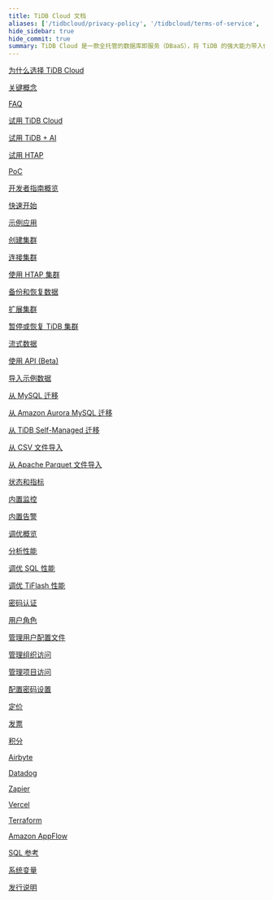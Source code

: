 ```yaml
---
title: TiDB Cloud 文档
aliases: ['/tidbcloud/privacy-policy', '/tidbcloud/terms-of-service', '/tidbcloud/service-level-agreement']
hide_sidebar: true
hide_commit: true
summary: TiDB Cloud 是一款全托管的数据库即服务（DBaaS），将 TiDB 的强大能力带入你的云端。它提供丰富的指南、示例和参考资料，帮助你学习、试用、开发、运维、迁移、监控、调优、安全管理、计费、集成和查阅。
---
```


<LearningPathContainer platform="tidb-cloud" title="TiDB Cloud" subTitle="TiDB Cloud 是一款全托管的数据库即服务（DBaaS），将 TiDB 的所有强大特性无缝带入你的云端。在这里，你可以找到使用 TiDB Cloud 所需的各类指南、示例和参考资料，助你高效上手、开发与运维。">

<LearningPath label="学习" icon="cloud1">

[为什么选择 TiDB Cloud](https://docs.pingcap.com/zh/tidbcloud/tidb-cloud-intro)

[关键概念](https://docs.pingcap.com/zh/tidbcloud/key-concepts)

[FAQ](https://docs.pingcap.com/zh/tidbcloud/tidb-cloud-faq)

</LearningPath>

<LearningPath label="试用" icon="cloud5">

[试用 TiDB Cloud](https://docs.pingcap.com/zh/tidbcloud/tidb-cloud-quickstart)

[试用 TiDB + AI](https://docs.pingcap.com/zh/tidbcloud/vector-search-get-started-using-python)

[试用 HTAP](https://docs.pingcap.com/zh/tidbcloud/tidb-cloud-htap-quickstart)

[PoC](https://docs.pingcap.com/zh/tidbcloud/tidb-cloud-poc)

</LearningPath>

<LearningPath label="开发" icon="doc8">

[开发者指南概览](https://docs.pingcap.com/zh/tidbcloud/dev-guide-overview)

[快速开始](https://docs.pingcap.com/zh/tidbcloud/dev-guide-build-cluster-in-cloud)

[示例应用](https://docs.pingcap.com/zh/tidbcloud/dev-guide-sample-application-spring-boot)

</LearningPath>

<LearningPath label="运维" icon="cloud7">

[创建集群](https://docs.pingcap.com/zh/tidbcloud/create-tidb-cluster)

[连接集群](https://docs.pingcap.com/zh/tidbcloud/connect-to-tidb-cluster)

[使用 HTAP 集群](https://docs.pingcap.com/zh/tidbcloud/tiflash-overview)

[备份和恢复数据](https://docs.pingcap.com/zh/tidbcloud/backup-and-restore)

[扩展集群](https://docs.pingcap.com/zh/tidbcloud/scale-tidb-cluster)

[暂停或恢复 TiDB 集群](https://docs.pingcap.com/zh/tidbcloud/pause-or-resume-tidb-cluster)

[流式数据](http://docs.pingcap.com/zh/tidbcloud/changefeed-overview)

[使用 API (Beta)](https://docs.pingcap.com/zh/tidbcloud/api-overview)

</LearningPath>

<LearningPath label="迁移" icon="cloud3">

[导入示例数据](https://docs.pingcap.com/zh/tidbcloud/import-sample-data)

[从 MySQL 迁移](https://docs.pingcap.com/zh/tidbcloud/migrate-data-into-tidb)

[从 Amazon Aurora MySQL 迁移](https://docs.pingcap.com/zh/tidbcloud/migrate-from-aurora-bulk-import)

[从 TiDB Self-Managed 迁移](https://docs.pingcap.com/zh/tidbcloud/migrate-from-op-tidb)

[从 CSV 文件导入](https://docs.pingcap.com/zh/tidbcloud/import-csv-files)

[从 Apache Parquet 文件导入](https://docs.pingcap.com/zh/tidbcloud/import-csv-files)

</LearningPath>

<LearningPath label="监控" icon="cloud6">

[状态和指标](https://docs.pingcap.com/zh/tidbcloud/monitor-tidb-cluster)

[内置监控](https://docs.pingcap.com/zh/tidbcloud/built-in-monitoring)

[内置告警](https://docs.pingcap.com/zh/tidbcloud/monitor-built-in-alerting)

</LearningPath>


<LearningPath label="调优" icon="tidb-cloud-tune">

[调优概览](https://docs.pingcap.com/zh/tidbcloud/tidb-cloud-tune-performance-overview)

[分析性能](https://docs.pingcap.com/zh/tidbcloud/tune-performance)

[调优 SQL 性能](https://docs.pingcap.com/zh/tidbcloud/tidb-cloud-sql-tuning-overview)

[调优 TiFlash 性能](https://docs.pingcap.com/zh/tidbcloud/tune-tiflash-performance)

</LearningPath>

<LearningPath label="安全" icon="users">

[密码认证](https://docs.pingcap.com/zh/tidbcloud/tidb-cloud-password-authentication)

[用户角色](https://docs.pingcap.com/zh/tidbcloud/manage-user-access#user-roles)

[管理用户配置文件](https://docs.pingcap.com/zh/tidbcloud/manage-user-access#manage-user-profiles)

[管理组织访问](https://docs.pingcap.com/zh/tidbcloud/manage-user-access#manage-organization-access)

[管理项目访问](https://docs.pingcap.com/zh/tidbcloud/manage-user-access#manage-project-access)

[配置密码设置](https://docs.pingcap.com/zh/tidbcloud/configure-security-settings)

</LearningPath>

<LearningPath label="计费" icon="cloud2">

[定价](https://www.pingcap.com/pricing/)

[发票](https://docs.pingcap.com/zh/tidbcloud/tidb-cloud-billing#invoices)

[积分](https://docs.pingcap.com/zh/tidbcloud/tidb-cloud-billing#credits)

</LearningPath>

<LearningPath label="集成" icon="cloud4">

[Airbyte](https://docs.pingcap.com/zh/tidbcloud/integrate-tidbcloud-with-airbyte)

[Datadog](https://docs.pingcap.com/zh/tidbcloud/monitor-datadog-integration)

[Zapier](https://docs.pingcap.com/zh/tidbcloud/integrate-tidbcloud-with-zapier)

[Vercel](https://docs.pingcap.com/zh/tidbcloud/integrate-tidbcloud-with-vercel)

[Terraform](https://docs.pingcap.com/zh/tidbcloud/terraform-tidbcloud-provider-overview)

[Amazon AppFlow](https://docs.pingcap.com/zh/tidbcloud/dev-guide-aws-appflow-integration)

</LearningPath>

<LearningPath label="参考" icon="cloud-dev">

[SQL 参考](https://docs.pingcap.com/zh/tidbcloud/basic-sql-operations)

[系统变量](https://docs.pingcap.com/zh/tidbcloud/system-variables)

[发行说明](https://docs.pingcap.com/zh/tidbcloud/tidb-cloud-release-notes)

</LearningPath>

</LearningPathContainer>
